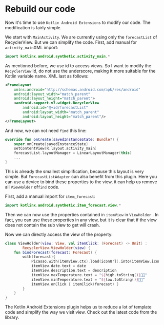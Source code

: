 # Rebuild our code

Now it's time to use `Kotlin Android Extensions` to modify our code. The modification is fairly simple.

We start with `MainActivity`. We are currently using only the `forecastList` of RecyclerView. But we can simplify the code. First, add manual for `activity_main`XML import:

```kotlin
import kotlinx.android.synthetic.activity_main.*
```

As mentioned before, we use id to access views. So I want to modify the `RecyclerView` id, do not use the underscore, making it more suitable for the Kotlin variable name. XML last as follows:

```xml
<FrameLayout
    xmlns:android="http://schemas.android.com/apk/res/android"
    android:layout_width="match_parent"
    android:layout_height="match_parent">
    <android.support.v7.widget.RecyclerView
        android:id="@+id/forecastList"
        android:layout_width="match_parent"
        android:layout_height="match_parent"/>
</FrameLayout>
```

And now, we can not need `find` this line:

```kotlin
override fun onCreate(savedInstanceState: Bundle?) {
    super.onCreate(savedInstanceState)
    setContentView(R.layout.activity_main)
    forecastList.layoutManager = LinearLayoutManager(this)
    ...
}
```

This is already the smallest simplification, because this layout is very simple. But `ForecastListAdapter` can also benefit from this plugin. Here you can use a device to bind these properties to the view, it can help us remove all `ViewHolder` of`find` code.

First, add a manual import for `item_forecast`:

```kotlin
import kotlinx.android.synthetic.item_forecast.view.*
```

Then we can now use the properties contained in `itemView` in `ViewHolder` . In fact, you can use these properties in any view, but it is clear that if the view does not contain the sub view to get will crash.

Now we can directly access the view of the property:

```kotlin
class ViewHolder(view: View, val itemClick: (Forecast) -> Unit) :
        RecyclerView.ViewHolder(view) {
    fun bindForecast(forecast: Forecast) {
        with(forecast){
	        Picasso.with(itemView.ctx).load(iconUrl).into(itemView.icon)
			itemView.date.text = date
			itemView.description.text = description
			itemView.maxTemperature.text = "${high.toString()}￿￿"
			itemView.minTemperature.text = "${low.toString()}￿￿"
			itemView.onClick { itemClick(forecast) }
		} 
	}
}
```

The Kotlin Android Extensions plugin helps us to reduce a lot of template code and simplify the way we visit view. Check out the latest code from the library.
